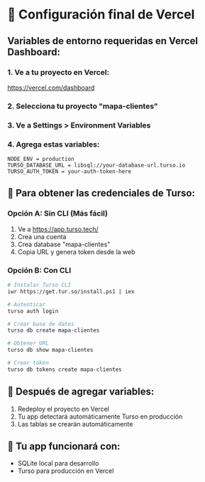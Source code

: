 # 🚀 Configuración final de Vercel

## Variables de entorno requeridas en Vercel Dashboard:

### 1. Ve a tu proyecto en Vercel:
https://vercel.com/dashboard

### 2. Selecciona tu proyecto "mapa-clientes"

### 3. Ve a Settings > Environment Variables

### 4. Agrega estas variables:

```
NODE_ENV = production
TURSO_DATABASE_URL = libsql://your-database-url.turso.io
TURSO_AUTH_TOKEN = your-auth-token-here
```

## 🎯 Para obtener las credenciales de Turso:

### Opción A: Sin CLI (Más fácil)
1. Ve a https://app.turso.tech/
2. Crea una cuenta
3. Crea database "mapa-clientes"
4. Copia URL y genera token desde la web

### Opción B: Con CLI
```bash
# Instalar Turso CLI
iwr https://get.tur.so/install.ps1 | iex

# Autenticar
turso auth login

# Crear base de datos
turso db create mapa-clientes

# Obtener URL
turso db show mapa-clientes

# Crear token
turso db tokens create mapa-clientes
```

## 🔄 Después de agregar variables:
1. Redeploy el proyecto en Vercel
2. Tu app detectará automáticamente Turso en producción
3. Las tablas se crearán automáticamente

## 📱 Tu app funcionará con:
- SQLite local para desarrollo
- Turso para producción en Vercel
